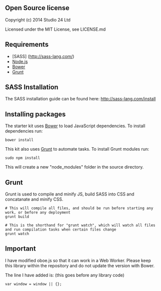 ## Open Source license

Copyright (c) 2014 Studio 24 Ltd

Licensed under the MIT License, see LICENSE.md

## Requirements

* [SASS] (http://sass-lang.com/)
* [Node.js](http://nodejs.org/)
* [Bower](http://bower.io/)
* [Grunt](http://gruntjs.com/)

## SASS Installation

The SASS installation guide can be found here: http://sass-lang.com/install

## Installing packages

The starter kit uses [Bower](http://bower.io/) to load JavaScript dependencies. To install dependencies run:

    bower install

This kit also uses [Grunt](http://gruntjs.com/) to automate tasks. To install Grunt modules run:

    sudo npm install

This will create a new "node_modules" folder in the source directory.

## Grunt

Grunt is used to compile and minify JS, build SASS into CSS and concatanate and minify CSS.

    # This will compile all files, and should be run before starting any work, or before any deployment
    grunt build

    # This is the shorthand for "grunt watch", which will watch all files and run compilation tasks when certain files change
    grunt watch

## Important

I have modified oboe.js so that it can work in a Web Worker. Please keep this library within the repository and do not update the version with Bower.

The line I have added is: (this goes before any library code)

    var window = window || {};

